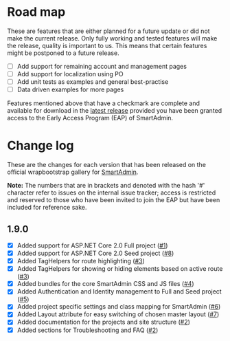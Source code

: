# Road map

These are features that are either planned for a future update or did not make the current release. Only fully working and tested features will make the release, quality is important to us. This means that certain features might be postponed to a future release.

- [ ] Add support for remaining account and management pages
- [ ] Add support for localization using PO
- [ ] Add unit tests as examples and general best-practise
- [ ] Data driven examples for more pages

Features mentioned above that have a checkmark are complete and available for
download in the [latest release](#) provided you have been granted access to the Early Access Program (EAP) of SmartAdmin.

# Change log

These are the changes for each version that has been released
on the official wrapbootstrap gallery for [SmartAdmin](https://wrapbootstrap.com/user/MyOrange).

**Note:** The numbers that are in brackets and denoted with the hash '#' character refer to issues on the internal issue tracker; access is restricted and reserved to those who have been invited to join the EAP but have been included for reference sake.

## 1.9.0

- [x] Added support for ASP.NET Core 2.0 Full project ([#1](https://bitbucket.org/myorange/smartadmin-core-2/issues/1))
- [x] Added support for ASP.NET Core 2.0 Seed project ([#8](https://bitbucket.org/myorange/smartadmin-core-2/issues/8))
- [x] Added TagHelpers for route highlighting ([#3](https://bitbucket.org/myorange/smartadmin-core-2/issues/3))
- [x] Added TagHelpers for showing or hiding elements based on active route ([#3](https://bitbucket.org/myorange/smartadmin-core-2/issues/3))
- [x] Added bundles for the core SmartAdmin CSS and JS files ([#4](https://bitbucket.org/myorange/smartadmin-core-2/issues/4))
- [x] Added Authentication and Identity management to Full and Seed project ([#5](https://bitbucket.org/myorange/smartadmin-core-2/issues/5))
- [x] Added project specific settings and class mapping for SmartAdmin ([#6](https://bitbucket.org/myorange/smartadmin-core-2/issues/6))
- [x] Added Layout attribute for easy switching of chosen master layout ([#7](https://bitbucket.org/myorange/smartadmin-core-2/issues/7))
- [x] Added documentation for the projects and site structure ([#2](https://bitbucket.org/myorange/smartadmin-core-2/issues/2))
- [x] Added sections for Troubleshooting and FAQ ([#2](https://bitbucket.org/myorange/smartadmin-core-2/issues/2))
